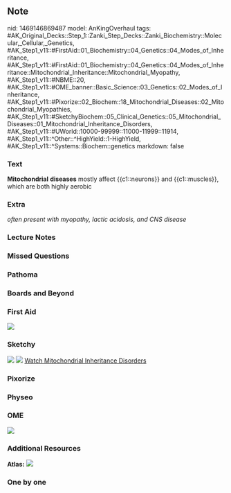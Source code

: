 ## Note
nid: 1469146869487
model: AnKingOverhaul
tags: #AK_Original_Decks::Step_1::Zanki_Step_Decks::Zanki_Biochemistry::Molecular,_Cellular,_Genetics, #AK_Step1_v11::#FirstAid::01_Biochemistry::04_Genetics::04_Modes_of_Inheritance, #AK_Step1_v11::#FirstAid::01_Biochemistry::04_Genetics::04_Modes_of_Inheritance::Mitochondrial_Inheritance::Mitochondrial_Myopathy, #AK_Step1_v11::#NBME::20, #AK_Step1_v11::#OME_banner::Basic_Science::03_Genetics::02_Modes_of_Inheritance, #AK_Step1_v11::#Pixorize::02_Biochem::18_Mitochondrial_Diseases::02_Mitochondrial_Myopathies, #AK_Step1_v11::#SketchyBiochem::05_Clinical_Genetics::05_Mitochondrial_Diseases::01_Mitochondrial_Inheritance_Disorders, #AK_Step1_v11::#UWorld::10000-99999::11000-11999::11914, #AK_Step1_v11::^Other::^HighYield::1-HighYield, #AK_Step1_v11::^Systems::Biochem::genetics
markdown: false

### Text
<div>
  <b>Mitochondrial</b> <b>diseases</b> mostly affect
  {{c1::neurons}} and {{c1::muscles}}, which are both highly
  aerobic
</div>

### Extra
<i>often present with myopathy, lactic acidosis, and CNS
disease</i>

### Lecture Notes


### Missed Questions


### Pathoma


### Boards and Beyond


### First Aid
<img src="tmpqNCQGa.png">

### Sketchy
<img src="Mitochondrial%20Inheritance%20Disorders.png"> <img src=
"Screen%20Shot%202022-01-30%20at%2010.08.25%20AM.png"> <a href=
"https://dashboard.sketchy.com/study/medical/courses/medical-biochemistry/units/medical-biochemistry-clinical-genetics/videos/medical-biochemistry-clinical-genetics-mitochondrial-diseases-mitochondrial-inheritance-disorders?utm_source=anki&utm_medium=partnership&utm_campaign=february_update&utm_content=medical">
Watch Mitochondrial Inheritance Disorders</a>

### Pixorize


### Physeo


### OME
<div class="ome-widget">
  <a href=
  "https://onlinemeded.org/spa/genetics/modes-of-inheritance/acquire?ref=anki">
  <img src="_OME_AnkiFlashcards_Lesson_3.png"></a>
</div>

### Additional Resources
<b>Atlas:</b> <img src="tmpKhD6VU.png">

### One by one

